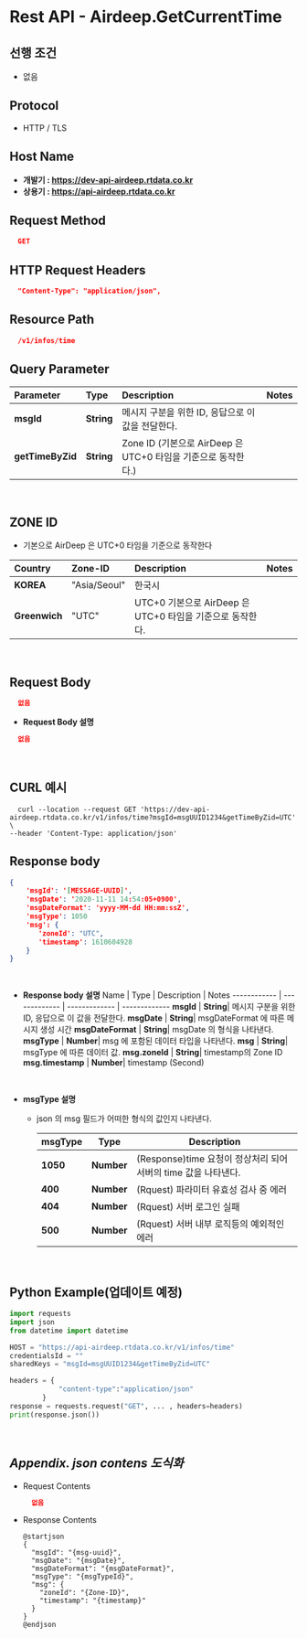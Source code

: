 # Rest API - Airdeep.GetCurrentTime 

## **선행 조건**
  - 없음
## **Protocol**
- HTTP / TLS
## **Host Name**
- **개발기 : https://dev-api-airdeep.rtdata.co.kr**
- **상용기 : https://api-airdeep.rtdata.co.kr**

## **Request Method**
```json
  GET
```
## **HTTP Request Headers**
```json
  "Content-Type": "application/json",
```

## **Resource Path**
```json
  /v1/infos/time
```

## **Query Parameter**

  Parameter | Type | Description | Notes
  :------------ | :------------- | :------------- | :-------------
  **msgId** | **String**| 메시지 구분을 위한 ID, 응답으로 이 값을 전달한다. | 
  **getTimeByZid** | **String**| Zone ID (기본으로 AirDeep 은 UTC+0 타임을 기준으로 동작한다.) | 
</br>

## ZONE ID 
  - 기본으로 AirDeep 은 UTC+0 타임을 기준으로 동작한다
  
  Country | Zone-ID | Description | Notes
  :------------ | :------------- | :------------- | :-------------
  **KOREA** | "Asia/Seoul"  | 한국시 | 
  **Greenwich** | "UTC" |  UTC+0 기본으로 AirDeep 은 UTC+0 타임을 기준으로 동작한다. |   
</br>


## **Request Body**
```json
  없음
```

* **Request Body 설명**
```json
  없음
```

</br>

## **CURL 예시**
  ```
    curl --location --request GET 'https://dev-api-airdeep.rtdata.co.kr/v1/infos/time?msgId=msgUUID1234&getTimeByZid=UTC' \
--header 'Content-Type: application/json'
  ```

## **Response body**
```json
{
    'msgId': '[MESSAGE-UUID]',
    'msgDate': '2020-11-11 14:54:05+0900',
    'msgDateFormat': 'yyyy-MM-dd HH:mm:ssZ',
    'msgType': 1050
    'msg': {
       'zoneId': "UTC",
       'timestamp': 1610604928
    }
}
```
</br>

* **Response body 설명**
  Name | Type | Description | Notes
  ------------ | ------------- | ------------- | -------------
  **msgId** | **String**| 메시지 구분을 위한 ID, 응답으로 이 값을 전달한다. 
  **msgDate** | **String**| msgDateFormat 에 따른 메시지 생성 시간 
  **msgDateFormat** | **String**| msgDate 의 형식을 나타낸다. 
  **msgType** | **Number**| msg 에 포함된 데이터 타입을 나타낸다. 
  **msg** | **String**| msgType 에 따른 데이터 값. 
  **msg.zoneId** | **String**| timestamp의 Zone ID 
  **msg.timestamp** | **Number**| timestamp (Second)
</br>

* **msgType 설명**
  - json 의 msg 필드가 어떠한 형식의 값인지 나타낸다.

     msgType | Type | Description
     ------------ | ------------- | -------------
     **1050** | **Number**| (Response)time 요청이 정상처리 되어 서버의 time 값을 나타낸다.
     **400** | **Number**| (Rquest) 파라미터 유효성 검사 중 에러
     **404** | **Number**| (Rquest) 서버 로그인 실패
     **500** | **Number**| (Rquest) 서버 내부 로직등의 예외적인 에러
<br/>

## **Python Example(업데이트 예정)**
```python
import requests
import json
from datetime import datetime

HOST = "https://api-airdeep.rtdata.co.kr/v1/infos/time"
credentialsId = ""
sharedKeys = "msgId=msgUUID1234&getTimeByZid=UTC" 

headers = {
            "content-type":"application/json"
        }
response = requests.request("GET", ... , headers=headers)
print(response.json())
```

</br>

## *Appendix. json contens 도식화*

* Request Contents
  ```json
    없음
  ```

* Response Contents
  ```plantuml
  @startjson
  {
    "msgId": "{msg-uuid}",
    "msgDate": "{msgDate}",
    "msgDateFormat": "{msgDateFormat}",
    "msgType": "{msgTypeId}",
    "msg": {
      "zoneId": "{Zone-ID}",
      "timestamp": "{timestamp}"
    }
  }
  @endjson 
  ```